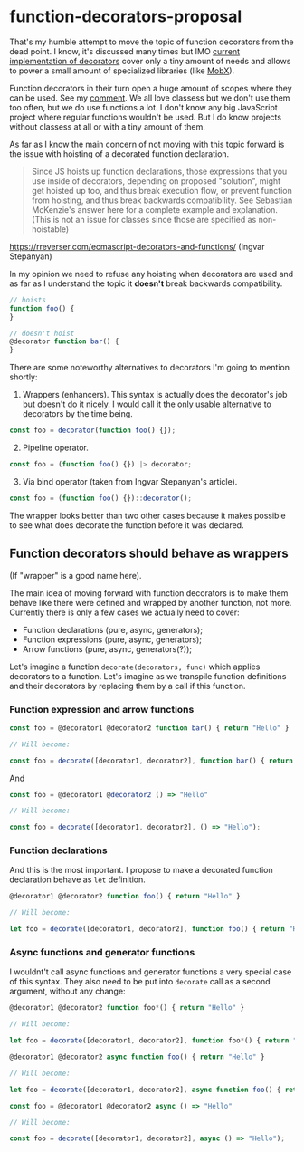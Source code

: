 # function-decorators-proposal

That's my humble attempt to move the topic of function decorators from the dead point. I know, it's discussed many times but IMO [current implementation of decorators](https://github.com/tc39/proposal-decorators) cover only a tiny amount of needs and allows to power a small amount of specialized libraries (like [MobX](https://github.com/mobxjs/mobx)). 

Function decorators in their turn open a huge amount of scopes where they can be used. See my [comment](https://github.com/wycats/javascript-decorators/issues/4#issuecomment-526116110). We all love classess but we don't use them too often, but we do use functions a lot. I don't know any big JavaScript project where regular functions wouldn't be used. But I do know projects without classess at all or with a tiny amount of them.

As far as I know the main concern of not moving with this topic forward is the issue with hoisting of a decorated function declaration. 

> Since JS hoists up function declarations, those expressions that you use inside of decorators, depending on proposed "solution", might get hoisted up too, and thus break execution flow, or prevent function from hoisting, and thus break backwards compatibility. See Sebastian McKenzie's answer here for a complete example and explanation. (This is not an issue for classes since those are specified as non-hoistable)

https://rreverser.com/ecmascript-decorators-and-functions/ (Ingvar Stepanyan)

In my opinion we need to refuse any hoisting when decorators are used and as far as I understand the topic it **doesn't** break backwards compatibility.

```js
// hoists
function foo() {
}

// doesn't hoist
@decorator function bar() {
}
```


There are some noteworthy alternatives to decorators I'm going to mention shortly:

1. Wrappers (enhancers). This syntax is actually does the decorator's job but doesn't do it nicely. I would call it the only usable alternative to decorators by the time being.
```js
const foo = decorator(function foo() {});
```
2. Pipeline operator.

```js
const foo = (function foo() {}) |> decorator;
```

3. Via bind operator (taken from Ingvar Stepanyan's article).

```js
const foo = (function foo() {})::decorator();
```

The wrapper looks better than two other cases because it makes possible to see what does decorate the function before it was declared.

## Function decorators should behave as wrappers

(If "wrapper" is a good name here).

The main idea of moving forward with function decorators is to make them behave like there were defined and wrapped by another function, not more. Currently there is only a few cases we actually need to cover: 

- Function declarations (pure, async, generators);
- Function expressions (pure, async, generators);
- Arrow functions (pure, async, generators(?));

Let's imagine a function `decorate(decorators, func)` which applies decorators to a function. Let's imagine as we transpile function definitions and their decorators by replacing them by a call if this function.


### Function expression and arrow functions

```js
const foo = @decorator1 @decorator2 function bar() { return "Hello" }

// Will become:

const foo = decorate([decorator1, decorator2], function bar() { return "Hello" });
```

And

```js
const foo = @decorator1 @decorator2 () => "Hello"

// Will become:

const foo = decorate([decorator1, decorator2], () => "Hello");
```

### Function declarations

And this is the most important. I propose to make a decorated function declaration behave as `let` definition.

```js
@decorator1 @decorator2 function foo() { return "Hello" }

// Will become:

let foo = decorate([decorator1, decorator2], function foo() { return "Hello" }); // no hoisting!
```

### Async functions and generator functions

I wouldnt't call async functions and generator functions a very special case of this syntax. They also need to be put into `decorate` call as a second argument, without any change:

```js
@decorator1 @decorator2 function foo*() { return "Hello" }

// Will become:

let foo = decorate([decorator1, decorator2], function foo*() { return "Hello" });
```

```js
@decorator1 @decorator2 async function foo() { return "Hello" }

// Will become:

let foo = decorate([decorator1, decorator2], async function foo() { return "Hello" });
```

```js
const foo = @decorator1 @decorator2 async () => "Hello"

// Will become:

const foo = decorate([decorator1, decorator2], async () => "Hello");
```

